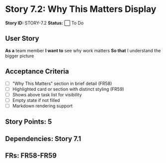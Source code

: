 # Story 7.2: Why This Matters Display

**Story ID:** STORY-7.2
**Status:** ⬜ To Do

## User Story
**As a** team member
**I want to** see why work matters
**So that** I understand the bigger picture

## Acceptance Criteria
- [ ] "Why This Matters" section in brief detail (FR58)
- [ ] Highlighted card or section with distinct styling (FR59)
- [ ] Shows above task list for visibility
- [ ] Empty state if not filled
- [ ] Markdown rendering support

## Story Points: 5
## Dependencies: Story 7.1
## FRs: FR58-FR59
